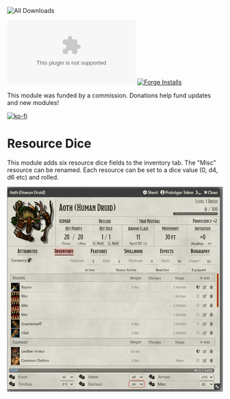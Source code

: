 ![All Downloads](https://img.shields.io/github/downloads/jessev14/resource-dice/total?style=for-the-badge)

![Latest Release Download Count](https://img.shields.io/github/downloads/jessev14/resource-dice/latest/module.zip)
[![Forge Installs](https://img.shields.io/badge/dynamic/json?label=Forge%20Installs&query=package.installs&suffix=%25&url=https%3A%2F%2Fforge-vtt.com%2Fapi%2Fbazaar%2Fpackage%2Fresource-dice&colorB=4aa94a)](https://forge-vtt.com/bazaar#package=resource-dice)

This module was funded by a commission. Donations help fund updates and new modules!

[![ko-fi](https://ko-fi.com/img/githubbutton_sm.svg)](https://ko-fi.com/jessev14)

# Resource Dice
 
This module adds six resource dice fields to the inventory tab. The "Misc" resource can be renamed. Each resource can be set to a dice value (0, d4, d6 etc) and rolled.

<img src="/img/resource-dice.png" width=700/>
